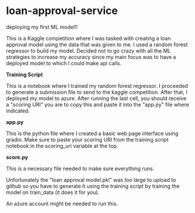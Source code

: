 # loan-approval-service
deploying my first ML model!!

This is a Kaggle competition where I was tasked with creating a loan approval model using the data that was given to me. I used a random forest regressor to build my model. Decided not to go crazy with all the ML strategies to increase my accuracy since my main focus was to have a deployed model to which I could make api calls.


**Training Script**

This is a notebook where I trained my random forest regressor. I proceeded to generate a submission file to send to the kaggle competition. After that, I deployed my model to azure. After running the last cell, you should receive a "scoring URI" you are to copy this and paste it into the "app.py" file where indicated.


**app.py**

This is the python file where I created a basic web page interface using gradio. Make sure to paste your scoring URI from the training script notebook in the scoring_uri variable at the top.


**score.py**

This is a necessary file needed to make sure everything runs.



Unfortunately the "loan approval model.pkl" was too large to upload to github so you have to generate it using the training script by training the model on train_data (it does it for you).

An azure account might be needed to run this.
